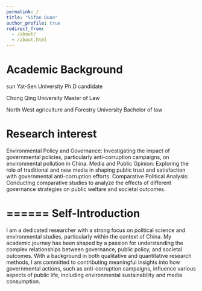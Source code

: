 ```yaml
---
permalink: /
title: "Sifan Quan"
author_profile: true
redirect_from: 
  - /about/
  - /about.html
---
```


Academic Background
======
sun Yat-Sen University                                                                                                  Ph.D candidate

Chong Qing University                                                                                                       Master of Law

North West agriculture and Forestry University                                                                              Bachelor of law


Research interest
======
Environmental Policy and Governance: Investigating the impact of governmental policies, particularly anti-corruption campaigns, on environmental pollution in China.
Media and Public Opinion: Exploring the role of traditional and new media in shaping public trust and satisfaction with governmental anti-corruption efforts.
Comparative Political Analysis: Conducting comparative studies to analyze the effects of different governance strategies on public welfare and societal outcomes.

======
Self-Introduction
======
I am a dedicated researcher with a strong focus on political science and environmental studies, particularly within the context of China. My academic journey has been shaped by a passion for understanding the complex relationships between governance, public policy, and societal outcomes. With a background in both qualitative and quantitative research methods, I am committed to contributing meaningful insights into how governmental actions, such as anti-corruption campaigns, influence various aspects of public life, including environmental sustainability and media consumption.



